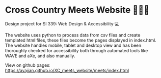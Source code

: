 # Cross Country Meets Website 🏃🏻‍♀️
Design project for SI 339: Web Design & Accessibility 💻

The website uses python to process data from csv files and create templated html files, these files become the pages displayed in index.html.
The website handles mobile, tablet and desktop view and has been thoroughly checked for accessibility both through automated tools
like WAVE and aXe, and also manually. 

View on github pages: https://avajian.github.io/XC_meets_website/meets/index.html
